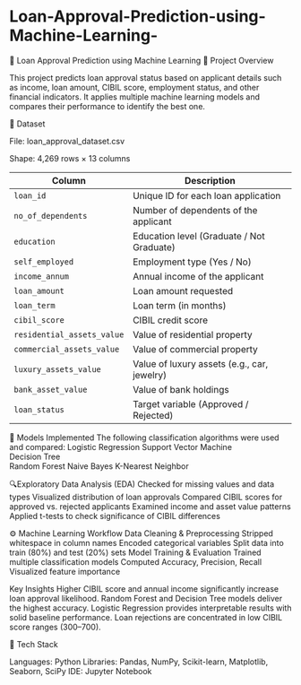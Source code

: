 # Loan-Approval-Prediction-using-Machine-Learning-
🏦 Loan Approval Prediction using Machine Learning
📘 Project Overview

This project predicts loan approval status based on applicant details such as income, loan amount, CIBIL score, employment status, and other financial indicators.
It applies multiple machine learning models and compares their performance to identify the best one.

📂 Dataset

File: loan_approval_dataset.csv

Shape: 4,269 rows × 13 columns


| Column                     | Description                                 |
| -------------------------- | ------------------------------------------- |
| `loan_id`                  | Unique ID for each loan application         |
| `no_of_dependents`         | Number of dependents of the applicant       |
| `education`                | Education level (Graduate / Not Graduate)   |
| `self_employed`            | Employment type (Yes / No)                  |
| `income_annum`             | Annual income of the applicant              |
| `loan_amount`              | Loan amount requested                       |
| `loan_term`                | Loan term (in months)                       |
| `cibil_score`              | CIBIL credit score                          |
| `residential_assets_value` | Value of residential property               |
| `commercial_assets_value`  | Value of commercial property                |
| `luxury_assets_value`      | Value of luxury assets (e.g., car, jewelry) |
| `bank_asset_value`         | Value of bank holdings                      |
| `loan_status`              | Target variable (Approved / Rejected)       |


🧠 Models Implemented
The following classification algorithms were used and compared:
Logistic Regression	
Support Vector Machine	
Decision Tree	
Random Forest
Naive Bayes
K-Nearest Neighbor

🔍Exploratory Data Analysis (EDA)
Checked for missing values and data types
Visualized distribution of loan approvals
Compared CIBIL scores for approved vs. rejected applicants
Examined income and asset value patterns
Applied t-tests to check significance of CIBIL differences

⚙️ Machine Learning Workflow
Data Cleaning & Preprocessing
Stripped whitespace in column names
Encoded categorical variables
Split data into train (80%) and test (20%) sets
Model Training & Evaluation
Trained multiple classification models
Computed Accuracy, Precision, Recall
Visualized feature importance

Key Insights
Higher CIBIL score and annual income significantly increase loan approval likelihood.
Random Forest and Decision Tree models deliver the highest accuracy.
Logistic Regression provides interpretable results with solid baseline performance.
Loan rejections are concentrated in low CIBIL score ranges (300–700).

🧰 Tech Stack

Languages: Python
Libraries: Pandas, NumPy, Scikit-learn, Matplotlib, Seaborn, SciPy
IDE: Jupyter Notebook
